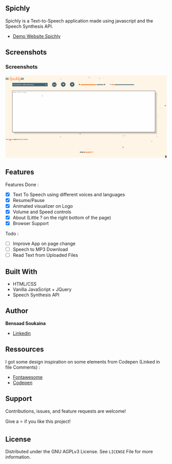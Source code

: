 ## Spichly

Spichly is a Text-to-Speech application made using javascript and the Speech Synthesis API.

- [Demo Website Spichly](https://nagisoft.github.io/spichly/)

## Screenshots

### Screenshots

![Screenshot](./spichly.gif)

## Features

Features Done :

- [x] Text To Speech using different voices and languages
- [x] Resume/Pause
- [x] Animated visualizer on Logo
- [x] Volume and Speed controls
- [x] About (Little ? on the right bottom of the page)
- [x] Browser Support

Todo :

- [ ] Improve App on page change
- [ ] Speech to MP3 Download
- [ ] Read Text from Uploaded Files

## Built With

- HTML/CSS
- Vanilla JavaScript + JQuery
- Speech Synthesis API

## Author

**Bensaad Soukaina**

- [Linkedin](https://www.linkedin.com/in/soukaina-bensaad/ "Linkedin")

## Ressources

I got some design inspiration on some elements from Codepen (Linked in file Comments) :

- [Fontawesome](https://www.fontawesome.com/ "Fontawesome")
- [Codepen](https://codepen.io/trending "Codepen")

## Support

Contributions, issues, and feature requests are welcome!

Give a ⭐️ if you like this project!

## License

Distributed under the GNU AGPLv3 License. See `LICENSE` File for more information.
